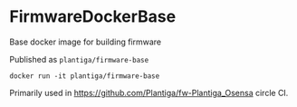 # FirmwareDockerBase
Base docker image for building firmware

Published as `plantiga/firmware-base`

```
docker run -it plantiga/firmware-base
```

Primarily used in https://github.com/Plantiga/fw-Plantiga_Osensa circle CI.
